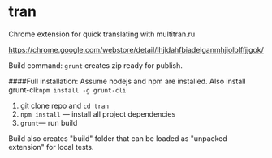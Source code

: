 tran
====

Chrome extension for quick translating with multitran.ru

https://chrome.google.com/webstore/detail/lhjldahfbiadelganmhjiolblffjjgok/


Build command: `grunt` creates zip ready for publish.


####Full installation:
Assume nodejs and npm are installed. Also install grunt-cli:`npm install -g grunt-cli`

1. git clone repo and `cd tran`
3. `npm install` — install all project dependencies
3. `grunt`— run build

Build also creates "build" folder that can be loaded as "unpacked extension" for local tests.
